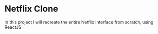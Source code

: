 # Netflix Clone
 In this project I will recreate the entire Netflix interface from scratch, using ReactJS
